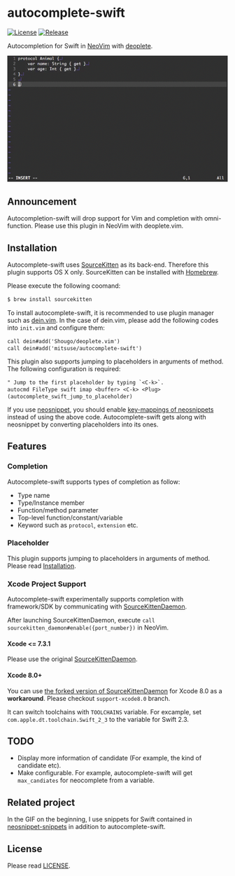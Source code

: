 # autocomplete-swift

[![License][license-badge]][license]
[![Release][release-badge]][release]

Autocompletion for Swift in [NeoVim][web-neovim] with [deoplete][github-deoplete].

![completion-gif](/_images/completion.gif)


## Announcement

Autocompletion-swift will drop support for Vim and completion with omni-function.
Please use this plugin in NeoVim with deoplete.vim.


## Installation

Autocomplete-swift uses [SourceKitten][github-sourcekitten] as its back-end.
Therefore this plugin supports OS X only.
SourceKitten can be installed with [Homebrew][github-homebrew].

Please execute the following coomand:

```bash
$ brew install sourcekitten
```

To install autocomplete-swift,
it is recommended to use plugin manager such as [dein.vim][github-dein].
In the case of dein.vim, please add the following codes into `init.vim` and configure them:

```vim
call dein#add('Shougo/deoplete.vim')
call dein#add('mitsuse/autocomplete-swift')
```

This plugin also supports jumping to placeholders in arguments of method.
The following configuration is required:

```vim
" Jump to the first placeholder by typing `<C-k>`.
autocmd FileType swift imap <buffer> <C-k> <Plug>(autocomplete_swift_jump_to_placeholder)
```

If you use [neosnippet][github-neosnippet],
you should enable [key-mappings of neosnippets][github-neosnippet-config] instead of using the above code.
Autocomplete-swift gets along with neosnippet by converting placeholders into its ones.


## Features

### Completion

Autocomplete-swift supports types of completion as follow:

- Type name
- Type/Instance member
- Function/method parameter
- Top-level function/constant/variable
- Keyword such as `protocol`, `extension` etc.


### Placeholder

This plugin supports jumping to placeholders in arguments of method.
Please read [Installation](#installation).


### Xcode Project Support

Autocomplete-swift experimentally supports completion with framework/SDK
by communicating with [SourceKittenDaemon][github-sourcekittendaemon].

After launching SourceKittenDaemon,
execute `call sourcekitten_daemon#enable({port_number})` in NeoVim.


#### Xcode <= 7.3.1

Please use the original [SourceKittenDaemon][github-sourcekittendaemon].


#### Xcode 8.0+

You can use [the forked version of SourceKittenDaemon][github-mitsuse/sourcekittendaemon] for Xcode 8.0 as a **workaround**.
Please checkout `support-xcode8.0` branch.

It can switch toolchains with `TOOLCHAINS` variable.
For excample, set `com.apple.dt.toolchain.Swift_2_3` to the variable for Swift 2.3.


## TODO

- Display more information of candidate (For example, the kind of candidate etc).
- Make configurable. For example, autocomplete-swift will get `max_candiates` for neocomplete from a variable.


## Related project

In the GIF on the beginning,
I use snippets for Swift contained in [neosnippet-snippets][github-neosnippet-snippets]
in addition to autocomplete-swift.


## License

Please read [LICENSE][license].

[license-badge]: https://img.shields.io/badge/license-MIT-yellowgreen.svg?style=flat-square
[license]: LICENSE
[release-badge]: https://img.shields.io/github/tag/mitsuse/neocomplete-swift.svg?style=flat-square
[release]: https://github.com/mitsuse/neocomplete-swift/releases
[github-sourcekitten]: https://github.com/jpsim/SourceKitten
[github-sourcekittendaemon]: https://github.com/terhechte/SourceKittenDaemon
[github-mitsuse/sourcekittendaemon]: https://github.com/mitsuse/SourceKittenDaemon/tree/support-xcode8.0
[github-homebrew]: https://github.com/Homebrew/homebrew
[github-neosnippet]: https://github.com/Shougo/neosnippet.vim
[github-neosnippet-config]: https://github.com/Shougo/neosnippet.vim#configuration
[github-neosnippet-snippets]: https://github.com/Shougo/neosnippet-snippets
[github-deoplete]: https://github.com/Shougo/deoplete.nvim
[github-dein]: https://github.com/Shougo/dein.vim
[web-neovim]: https://neovim.io/
